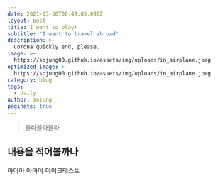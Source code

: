 ```yaml
---
date: 2021-03-30T00:48:05.000Z
layout: post
title: I want to play!
subtitle: 'I want to travel abroad'
description: >-
  Corona quickly end, please.
image: >-
  https://sojung00.github.io/assets/img/uploads/in_airplane.jpeg
optimized_image: >-
  https://sojung00.github.io/assets/img/uploads/in_airplane.jpeg
category: blog
tags:
  - daily
author: sojung
paginate: true
---
```


> 블라블라블라


## 내용을 적어볼까나

아아아 
아아아 마이크테스트
